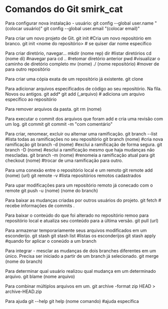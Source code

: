 # Comandos do Git smirk_cat

Para configurar nova instalação - usuário:
git config --global user.name "(colocar usuário)"
git config --global user.email "(colocar email)"

Para criar um novo projeto de Git.
git init #Cria um novo repositório em branco.
git init <nome do repositório> # se quiser dar nome específico

Para criar diretório, navegar...
mkdir (nome rep)
dir #listar diretórios
cd (nome di) #navegar para
cd .. #retomar diretório anterior
pwd #visualizar o caminho de diretório completo
mv (nome) ./ (nome repositório) #mover de para outro repositório

Para criar uma cópia exata de um repositório já existente.
git clone

Para adicionar arquivos especificados de código ao seu repositório. Na fila. Novos ou antigos.
git add*
git add (_arquivo) # adiciona um arquivo específico ao repositório

Para remover arquivos da pasta.
git rm (nome)

Para executar o commit dos arquivos que foram add e cria uma revisão com um log.
git commit
git commit -m "com comentário"

Para criar, renomear, excluir ou alternar uma ramificação.
git branch --list #lista todas as ramificações no seu repositório
git branch (nome) #cria nova ramificação
git branch -d (nome) #exclui a ramificação de forma segura.
git branch -D (nome) #esclui a ramificação mesmo que haja mudanças não mescladas.
git branch -m (nome) #renomeia a ramificação atual para
git checkout (nome) #trocar de uma ramificação para outro.

Para uma conexão entre o repositório local e um remoto
git remote add (nome) (url)
git remote -v #lista repositórios remotos cadastrados

Para upar modificações para um repositório remoto já conecado com o remote
git push -u (nome) (nome do branch)

Para baixar as mudanças criadas por outros usuários do projeto.
git fetch # recebe informações de commits .

Para baixar o conteúdo do que foi alterado no repositório remoo para repositório local e atualiza seu conteúdo para a última versão.
git pull (url)

Para armazenar temporariamente seus arquivos modificados em um esconderijo.
git stash
git stash list #listas os esconderijos
git stash apply #quando for aplicar o coneúdo a um branch

Para integrar - mesclar as mudanças de dois branches diferentes em um único. Precisa ser iniciado a partir de um branch já selecionado.
git merge (nome do branch)

Para determinar qual usuário realizou qual mudança em um determinado arquivo.
git blame (nome arquivo)

Para combinar múltiplos arquivos em um.
git archive -format zip HEAD > archive-HEAD.zip

Para ajuda
git --help
git help (nome comando) #ajuda específica
